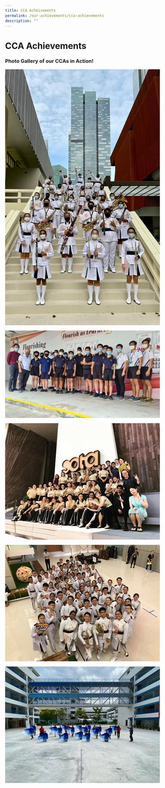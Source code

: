 ```yaml
---
title: CCA Acheivements
permalink: /our-achievements/cca-achievements
description: ""
---
```

# **CCA Achievements**

### Photo Gallery of our CCAs in Action!

![](/images/Band%20SYF%202021.jpg)

![](/images/Boys%20Bridage_JM_Frasier.jpg)

![](/images/Choir%20SYF%202019.jpg)

![](/images/Concert%20Band%20SYF%202019.jpg)

![](/images/Dance%20SYF%202021.jpg)